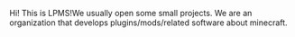 Hi! This is LPMS!We usually open some small projects.
We are an organization that develops plugins/mods/related software about minecraft.  
